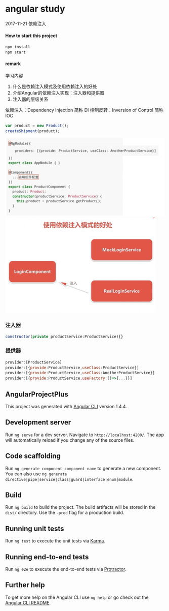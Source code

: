 # angular study

2017-11-21
 依赖注入

#### How to start this project
```javascript
npm install
npm start
``` 

#### remark
学习内容
1. 什么是依赖注入模式及使用依赖注入的好处
2. 介绍Angular的依赖注入实现：注入器和提供器
3. 注入器的层级关系

依赖注入：Dependency Injection 简称 DI
控制反转：Inversion of Control 简称 IOC

```javascript
var product = new Product();
createShipment(product);
```

<img src="./src/assets/img/inject.jpg"/>
<img src="./src/assets/img/benefit.png" height="300" alt="好处"/>

### 注入器
```javascript
constructor(private productService:ProductService){}
```
### 提供器
```javascript
provider:[ProductService]
provider:[{provide:ProductService,useClass:ProductService}]
provider:[{provide:ProductService,useClass:AnotherProductService}]
provider:[{provide:ProductService,useFactory:()=>{...}}]
```

## AngularProjectPlus

This project was generated with [Angular CLI](https://github.com/angular/angular-cli) version 1.4.4.

## Development server

Run `ng serve` for a dev server. Navigate to `http://localhost:4200/`. The app will automatically reload if you change any of the source files.

## Code scaffolding

Run `ng generate component component-name` to generate a new component. You can also use `ng generate directive|pipe|service|class|guard|interface|enum|module`.

## Build

Run `ng build` to build the project. The build artifacts will be stored in the `dist/` directory. Use the `-prod` flag for a production build.

## Running unit tests

Run `ng test` to execute the unit tests via [Karma](https://karma-runner.github.io).

## Running end-to-end tests

Run `ng e2e` to execute the end-to-end tests via [Protractor](http://www.protractortest.org/).

## Further help

To get more help on the Angular CLI use `ng help` or go check out the [Angular CLI README](https://github.com/angular/angular-cli/blob/master/README.md).
